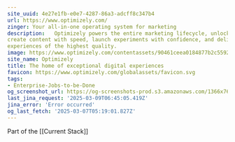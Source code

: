```yaml
---
site_uuid: 4e27e1fb-e0e7-4287-86a3-adcff8c347b4
url: https://www.optimizely.com/
zinger: Your all-in-one operating system for marketing
description:   Optimizely powers the entire marketing lifecycle, unlocking your team to
create content with speed, launch experiments with confidence, and deliver
experiences of the highest quality.
image: https://www.optimizely.com/contentassets/90461ceea0184877b2c559273cd1da58/main-promo.png
site_name: Optimizely
title: The home of exceptional digital experiences
favicon: https://www.optimizely.com/globalassets/favicon.svg
tags:
- Enterprise-Jobs-to-be-Done
og_screenshot_url: https://og-screenshots-prod.s3.amazonaws.com/1366x768/80/false/9b4a34ff8a28d8ccf82f0a43cce6a9299d54928f300233c1cd9fc45a0e20041f.jpeg
last_jina_request: '2025-03-09T06:45:05.419Z'
jina_error: 'Error occurred'
og_last_fetch: '2025-03-07T05:19:01.827Z'
---
```

Part of the [[Current Stack]]
